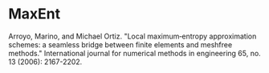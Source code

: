 # MaxEnt

Arroyo, Marino, and Michael Ortiz. "Local maximum‐entropy approximation schemes: a seamless bridge between finite elements and meshfree methods." International journal for numerical methods in engineering 65, no. 13 (2006): 2167-2202.
